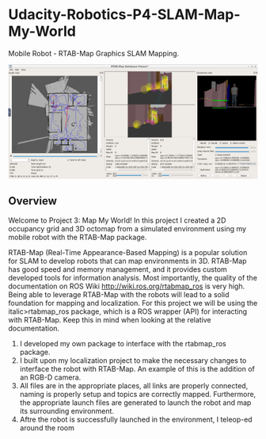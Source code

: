 # Udacity-Robotics-P4-SLAM-Map-My-World

Mobile Robot - RTAB-Map Graphics SLAM Mapping.

![](workspace/RESULT%20IMAGES/RtabMap_DatabaseViewer.PNG)

## Overview
Welcome to Project 3: Map My World! In this project I created a 2D occupancy grid and 3D octomap from a simulated environment using my mobile robot with the RTAB-Map package.

RTAB-Map (Real-Time Appearance-Based Mapping) is a popular solution for SLAM to develop robots that can map environments in 3D. RTAB-Map has good speed and memory management, and it provides custom developed tools for information analysis. Most importantly, the quality of the documentation on ROS Wiki <a href="http://wiki.ros.org/rtabmap_ros" target="_blank">http://wiki.ros.org/rtabmap_ros</a> is very high. Being able to leverage RTAB-Map with the robots will lead to a solid foundation for mapping and localization. For this project we will be using the italic>rtabmap_ros package</italic>, which is a ROS wrapper (API) for interacting with RTAB-Map. Keep this in mind when looking at the relative documentation.
<ol>
  <li>I developed my own package to interface with the rtabmap_ros package.</li>
  <li>I built upon my localization project to make the necessary changes to interface the robot with RTAB-Map. An example of this is the addition of an RGB-D camera.</li>
  <li>All files are in the appropriate places, all links are properly connected, naming is properly setup and topics are correctly mapped. Furthermore, the appropriate launch files are generated to launch the robot and map its surrounding environment.</li>  
  <li>Aftre the robot is successfully launched in the environment, I teleop-ed around the room </li>  
</ol>
